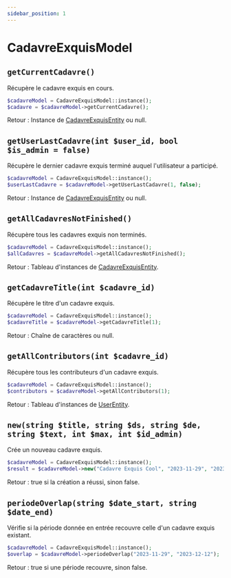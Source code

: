 ```yaml
---
sidebar_position: 1
---
```


# CadavreExquisModel

## `getCurrentCadavre()`
Récupère le cadavre exquis en cours.

```php
$cadavreModel = CadavreExquisModel::instance();
$cadavre = $cadavreModel->getCurrentCadavre();
```
Retour : Instance de [CadavreExquisEntity](/docs/entities/cadavreexquisentity) ou null.

## `getUserLastCadavre(int $user_id, bool $is_admin = false)`

Récupère le dernier cadavre exquis terminé auquel l'utilisateur a participé.
```php
$cadavreModel = CadavreExquisModel::instance();
$userLastCadavre = $cadavreModel->getUserLastCadavre(1, false);
```
Retour : Instance de [CadavreExquisEntity](/docs/entities/cadavreexquisentity) ou null.

## `getAllCadavresNotFinished()`

Récupère tous les cadavres exquis non terminés.
```php
$cadavreModel = CadavreExquisModel::instance();
$allCadavres = $cadavreModel->getAllCadavresNotFinished();
```
Retour : Tableau d'instances de [CadavreExquisEntity](/docs/entities/cadavreexquisentity).

## `getCadavreTitle(int $cadavre_id)`

Récupère le titre d'un cadavre exquis.
```php
$cadavreModel = CadavreExquisModel::instance();
$cadavreTitle = $cadavreModel->getCadavreTitle(1);
```
Retour : Chaîne de caractères ou null.

## `getAllContributors(int $cadavre_id)`

Récupère tous les contributeurs d'un cadavre exquis.
```php
$cadavreModel = CadavreExquisModel::instance();
$contributors = $cadavreModel->getAllContributors(1);
```
Retour : Tableau d'instances de [UserEntity](/docs/entities/userentity).

## `new(string $title, string $ds, string $de, string $text, int $max, int $id_admin)`

Crée un nouveau cadavre exquis.
```php
$cadavreModel = CadavreExquisModel::instance();
$result = $cadavreModel->new("Cadavre Exquis Cool", "2023-11-29", "2023-12-12", "Contribution...", 6, 1);
```
Retour : true si la création a réussi, sinon false.

## `periodeOverlap(string $date_start, string $date_end)`

Vérifie si la période donnée en entrée recouvre celle d'un cadavre exquis existant.
```php
$cadavreModel = CadavreExquisModel::instance();
$overlap = $cadavreModel->periodeOverlap("2023-11-29", "2023-12-12");
```
Retour : true si une période recouvre, sinon false.